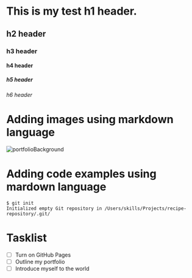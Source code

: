 # This is my test h1 header. 
## h2 header
### h3 header
#### h4 header
##### h5 header
###### h6 header

# Adding images using markdown language

![portfolioBackground](https://github.com/Exp-Communicate-Using-Markdown-Cohort-1/series-communicate-using-markdown-DevDadx64/assets/116808225/69ba6426-fc51-4e3b-b1cd-58112c533d03)

# Adding code examples using mardown language

```
$ git init
Initialized empty Git repository in /Users/skills/Projects/recipe-repository/.git/
```
# Tasklist

- [ ] Turn on GitHub Pages
- [ ] Outline my portfolio
- [ ] Introduce myself to the world

